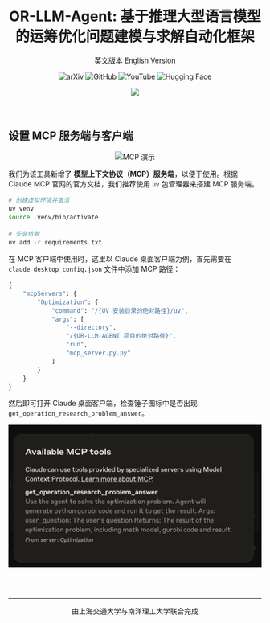 <div align="center">
<h1 align="center">
OR-LLM-Agent: 基于推理大型语言模型的运筹优化问题建模与求解自动化框架
</h1>

[英文版本 English Version](./README_MCP.md)

<p align="center"> 
<a href="https://arxiv.org/abs/2503.10009" target="_blank"><img src="https://img.shields.io/badge/arXiv-论文-FF6B6B?style=for-the-badge&logo=arxiv&logoColor=white" alt="arXiv"></a>
<a href="https://github.com/bwz96sco/or_llm_agent"><img src="https://img.shields.io/badge/GitHub-代码-4A90E2?style=for-the-badge&logo=github&logoColor=white" alt="GitHub"></a>  
<a href="https://youtu.be/O_0jd940nGk?si=c3JBRga1pJfI21wL" target="_blank">
<img src="https://img.shields.io/badge/YouTube-视频-FF0000?style=for-the-badge&logo=youtube&logoColor=white" alt="YouTube">
</a>
<a href="https://huggingface.co/datasets/SJTU/BWOR" target="_blank">
<img src="https://img.shields.io/badge/HuggingFace-数据集-FFD21E?style=for-the-badge&logo=huggingface&logoColor=black" alt="Hugging Face">
</a>
</p>

![](assets/dynamic.gif?autoplay=1)
</div>

<br>

## 设置 MCP 服务端与客户端

<div align="center">
<img src="../assets/MCP.gif" alt="MCP 演示" width="800" height="auto">
</div>

我们为该工具新增了 **模型上下文协议（MCP）服务端**，以便于使用。根据 Claude MCP 官网的官方文档，我们推荐使用 `uv` 包管理器来搭建 MCP 服务端。

```bash
# 创建虚拟环境并激活
uv venv
source .venv/bin/activate

# 安装依赖
uv add -r requirements.txt
```

在 MCP 客户端中使用时，这里以 Claude 桌面客户端为例，首先需要在 `claude_desktop_config.json` 文件中添加 MCP 路径：

```python
{
    "mcpServers": {
        "Optimization": {
            "command": "/{UV 安装目录的绝对路径}/uv",
            "args": [
                "--directory",
                "/{OR-LLM-AGENT 项目的绝对路径}",
                "run",
                "mcp_server.py.py"
            ]
        }
    }
}
```

然后即可打开 Claude 桌面客户端，检查锤子图标中是否出现 `get_operation_research_problem_answer`。

<img src="../assets/mcp_client.png" alt="mcp_client" width="1000" height="auto" div align=center>

<br><br>

---
<p align="center">
由上海交通大学与南洋理工大学联合完成
</p>
